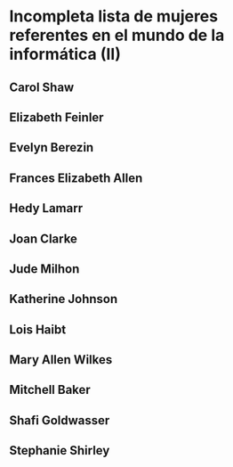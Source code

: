 # Incompleta lista de mujeres referentes en el mundo de la informática (II)

## Carol Shaw


## Elizabeth Feinler


## Evelyn Berezin


## Frances Elizabeth Allen

## Hedy Lamarr


## Joan Clarke


## Jude Milhon


## Katherine Johnson


## Lois Haibt


## Mary Allen Wilkes


## Mitchell Baker

## Shafi Goldwasser


## Stephanie Shirley